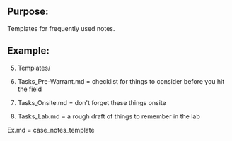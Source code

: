 
## Purpose: 

Templates for frequently used notes.

## Example:

5. Templates/


  0. Tasks_Pre-Warrant.md = checklist for things to consider before you hit the field

  1. Tasks_Onsite.md = don't forget these things onsite

  2. Tasks_Lab.md = a rough draft of things to remember in the lab

  Ex.md = case_notes_template